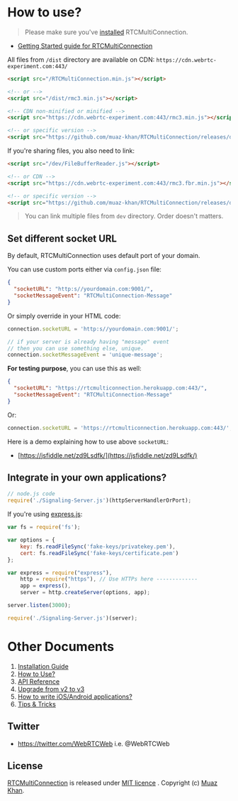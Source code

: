 # How to use?

> Please make sure you've [installed](https://github.com/muaz-khan/RTCMultiConnection/tree/master/docs/installation-guide.md) RTCMultiConnection.

* [Getting Started guide for RTCMultiConnection](https://github.com/muaz-khan/RTCMultiConnection/tree/master/docs/getting-started.md)

All files from `/dist` directory are available on CDN: `https://cdn.webrtc-experiment.com:443/`

```html
<script src="/RTCMultiConnection.min.js"></script>

<!-- or -->
<script src="/dist/rmc3.min.js"></script>

<!-- CDN non-minified or minified -->
<script src="https://cdn.webrtc-experiment.com:443/rmc3.min.js"></script>

<!-- or specific version -->
<script src="https://github.com/muaz-khan/RTCMultiConnection/releases/download/3.3.9/rmc3.min.js"></script>
```

If you're sharing files, you also need to link:

```html
<script src="/dev/FileBufferReader.js"></script>

<!-- or CDN -->
<script src="https://cdn.webrtc-experiment.com:443/rmc3.fbr.min.js"></script>

<!-- or specific version -->
<script src="https://github.com/muaz-khan/RTCMultiConnection/releases/download/3.3.9/rmc3.fbr.min.js"></script>
```

> You can link multiple files from `dev` directory. Order doesn't matters.

## Set different socket URL

By default, RTCMultiConnection uses default port of your domain.

You can use custom ports either via `config.json` file:

```json
{
  "socketURL": "http:s//yourdomain.com:9001/",
  "socketMessageEvent": "RTCMultiConnection-Message"
}
```

Or simply override in your HTML code:

```javascript
connection.socketURL = 'http:s//yourdomain.com:9001/';

// if your server is already having "message" event
// then you can use something else, unique.
connection.socketMessageEvent = 'unique-message';
```

**For testing purpose**, you can use this as well:

```json
{
  "socketURL": "https://rtcmulticonnection.herokuapp.com:443/",
  "socketMessageEvent": "RTCMultiConnection-Message"
}
```

Or:

```javascript
connection.socketURL = 'https://rtcmulticonnection.herokuapp.com:443/';
```

Here is a demo explaining how to use above `socketURL`:

* [https://jsfiddle.net/zd9Lsdfk/](https://jsfiddle.net/zd9Lsdfk/)

## Integrate in your own applications?

```javascript
// node.js code
require('./Signaling-Server.js')(httpServerHandlerOrPort);
```

If you're using [express.js](http://stackoverflow.com/a/35985109/552182):

```javascript
var fs = require('fs');

var options = {
    key: fs.readFileSync('fake-keys/privatekey.pem'),
    cert: fs.readFileSync('fake-keys/certificate.pem')
};

var express = require("express"),
    http = require("https"), // Use HTTPs here -------------
    app = express(),
    server = http.createServer(options, app);

server.listen(3000);

require('./Signaling-Server.js')(server);
```

# Other Documents

1. [Installation Guide](https://github.com/muaz-khan/RTCMultiConnection/tree/master/docs/installation-guide.md)
2. [How to Use?](https://github.com/muaz-khan/RTCMultiConnection/tree/master/docs/how-to-use.md)
3. [API Reference](https://github.com/muaz-khan/RTCMultiConnection/tree/master/docs/api.md)
4. [Upgrade from v2 to v3](https://github.com/muaz-khan/RTCMultiConnection/tree/master/docs/upgrade.md)
5. [How to write iOS/Android applications?](https://github.com/muaz-khan/RTCMultiConnection/tree/master/docs/ios-android.md)
6. [Tips & Tricks](https://github.com/muaz-khan/RTCMultiConnection/blob/master/docs/tips-tricks.md)

## Twitter

* https://twitter.com/WebRTCWeb i.e. @WebRTCWeb

## License

[RTCMultiConnection](https://github.com/muaz-khan/RTCMultiConnection) is released under [MIT licence](https://github.com/muaz-khan/RTCMultiConnection/blob/master/LICENSE.md) . Copyright (c) [Muaz Khan](http://www.MuazKhan.com/).
